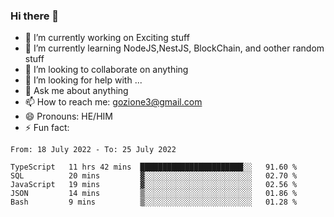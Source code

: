 ### Hi there 👋

<!--
**charlieScript/charlieScript** is a ✨ _special_ ✨ repository because its `README.md` (this file) appears on your GitHub profile.

Here are some ideas to get you started: -->

- 🔭 I’m currently working on Exciting stuff
- 🌱 I’m currently learning NodeJS,NestJS, BlockChain, and oother random stuff
- 👯 I’m looking to collaborate on anything
- 🤔 I’m looking for help with ...
- 💬 Ask me about anything
- 📫 How to reach me: gozione3@gmail.com
- 😄 Pronouns: HE/HIM
- ⚡ Fun fact: 
<!--START_SECTION:waka-->

```text
From: 18 July 2022 - To: 25 July 2022

TypeScript   11 hrs 42 mins  ███████████████████████░░   91.60 %
SQL          20 mins         ▓░░░░░░░░░░░░░░░░░░░░░░░░   02.70 %
JavaScript   19 mins         ▓░░░░░░░░░░░░░░░░░░░░░░░░   02.56 %
JSON         14 mins         ▒░░░░░░░░░░░░░░░░░░░░░░░░   01.86 %
Bash         9 mins          ▒░░░░░░░░░░░░░░░░░░░░░░░░   01.28 %
```

<!--END_SECTION:waka-->
